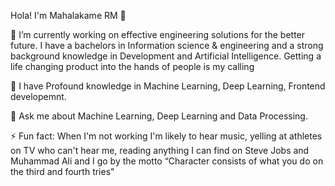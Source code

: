 Hola! I'm  Mahalakame RM 👋

🔭 I’m currently working on effective engineering solutions for the better future. I have a bachelors in Information science & engineering and a strong background knowledge in Development and Artificial Intelligence. Getting a life changing product into the hands of people is my calling

👯 I have Profound knowledge in Machine Learning, Deep Learning, Frontend developemnt.

💬 Ask me about Machine Learning, Deep Learning and Data Processing.


⚡ Fun fact: When I'm not working I'm likely to hear music, yelling at athletes on TV who can't hear me, reading anything I can find on Steve Jobs and Muhammad Ali and I go by the motto “Character consists of what you do on the third and fourth tries" 
